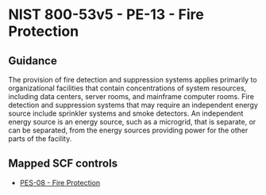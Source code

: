 # NIST 800-53v5 - PE-13 - Fire Protection
## Guidance
The provision of fire detection and suppression systems applies primarily to organizational facilities that contain concentrations of system resources, including data centers, server rooms, and mainframe computer rooms. Fire detection and suppression systems that may require an independent energy source include sprinkler systems and smoke detectors. An independent energy source is an energy source, such as a microgrid, that is separate, or can be separated, from the energy sources providing power for the other parts of the facility.
## Mapped SCF controls
- [PES-08 - Fire Protection](../scf/pes-08-fireprotection.md)